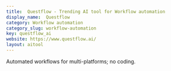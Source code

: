 ```yaml
---
title:  Questflow - Trending AI tool for Workflow automation
display_name:  Questflow
category: Workflow automation
category_slug: workflow-automation
key: questflow_ai
website: https://www.questflow.ai/
layout: aitool
---
```


Automated workflows for multi-platforms; no coding.
